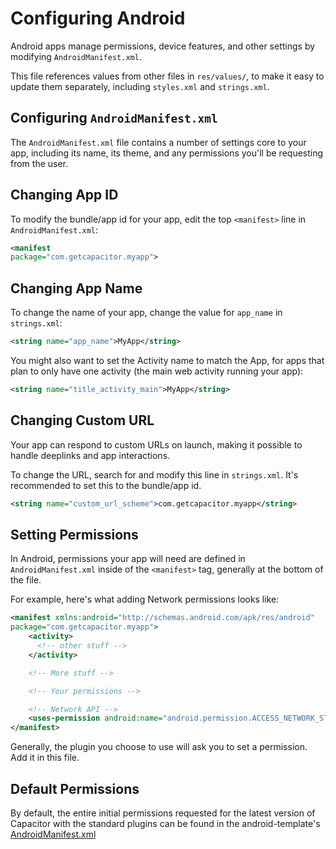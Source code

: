 # Configuring Android

Android apps manage permissions, device features, and other settings by modifying `AndroidManifest.xml`.

This file references values from other files in `res/values/`, to make it easy to update them separately, including `styles.xml` and `strings.xml`.

## Configuring `AndroidManifest.xml`

The `AndroidManifest.xml` file contains a number of settings core to your app, including its name, 
its theme, and any permissions you'll be requesting from the user.

## Changing App ID

To modify the bundle/app id for your app, edit the top `<manifest>` line in `AndroidManifest.xml`:

```xml
<manifest 
package="com.getcapacitor.myapp">
```

## Changing App Name

To change the name of your app, change the value for `app_name` in `strings.xml`:

```xml
<string name="app_name">MyApp</string>
```

You might also want to set the Activity name to match the App, for apps that plan to only have one activity (the main web activity running your app):

```xml
<string name="title_activity_main">MyApp</string>
```

## Changing Custom URL

Your app can respond to custom URLs on launch, making it possible to handle deeplinks and app interactions.

To change the URL, search for and modify this line in `strings.xml`. It's recommended to set this to the bundle/app id.

```xml
<string name="custom_url_scheme">com.getcapacitor.myapp</string>
```


## Setting Permissions

In Android, permissions your app will need are defined in `AndroidManifest.xml` inside of the `<manifest>` tag, generally at the bottom
of the file.

For example, here's what adding Network permissions looks like:

```xml
<manifest xmlns:android="http://schemas.android.com/apk/res/android"
package="com.getcapacitor.myapp">
    <activity>
      <!-- other stuff -->
    </activity>

    <!-- More stuff -->

    <!-- Your permissions -->

    <!-- Network API -->
    <uses-permission android:name="android.permission.ACCESS_NETWORK_STATE" />
</manifest>
```

Generally, the plugin you choose to use will ask you to set a permission. Add it in this file.

## Default Permissions

By default, the entire initial permissions requested for the latest version of Capacitor with the standard plugins can
be found in the android-template's [AndroidManifest.xml](https://github.com/ionic-team/capacitor/blob/master/android-template/app/src/main/AndroidManifest.xml)